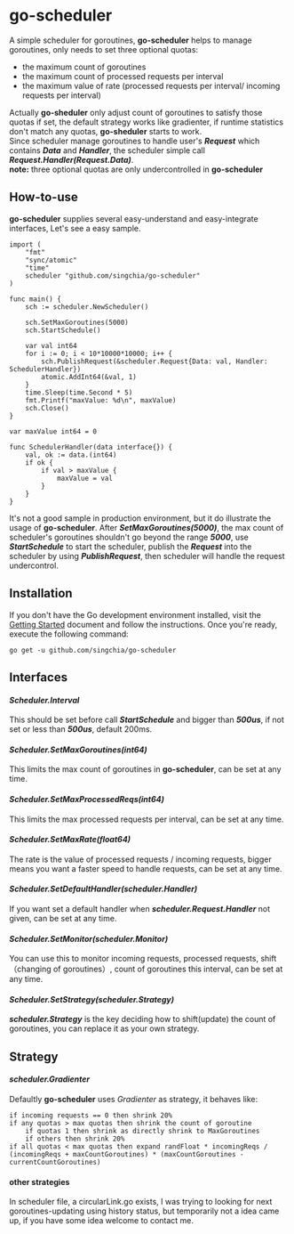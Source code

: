 # go-scheduler
A simple scheduler for goroutines, **go-scheduler** helps to manage goroutines, only needs to set three optional quotas:  

* the maximum count of goroutines 
* the maximum count of processed requests per interval 
* the maximum value of rate (processed requests per interval/ incoming requests per interval) 

Actually **go-sheduler** only adjust count of goroutines to satisfy those quotas if set, the default strategy works like gradienter, if runtime statistics don't match any quotas, **go-sheduler** starts to work.  
Since scheduler manage goroutines to handle user's **_Request_** which contains **_Data_** and **_Handler_**, the scheduler simple call **_Request.Handler(Request.Data)_**.  
**note:**  three optional quotas are only undercontrolled in **go-scheduler**

## How-to-use
**go-scheduler** supplies several easy-understand and easy-integrate interfaces, Let's see a easy sample.
```	golang
import (
    "fmt"
    "sync/atomic"
    "time"
    scheduler "github.com/singchia/go-scheduler"
)

func main() {
    sch := scheduler.NewScheduler()
	
    sch.SetMaxGoroutines(5000)
    sch.StartSchedule()
	
    var val int64
    for i := 0; i < 10*10000*10000; i++ {
        sch.PublishRequest(&scheduler.Request{Data: val, Handler: SchedulerHandler})
        atomic.AddInt64(&val, 1)
    }
    time.Sleep(time.Second * 5)
    fmt.Printf("maxValue: %d\n", maxValue)
    sch.Close()
}
	
var maxValue int64 = 0
	
func SchedulerHandler(data interface{}) {
    val, ok := data.(int64)
    if ok {
        if val > maxValue {
            maxValue = val
        }
    }
}
```  
It's not a good sample in production environment, but it do illustrate the usage  of **go-scheduler**. After **_SetMaxGoroutines(5000)_**, the max count of scheduler's goroutines shouldn't go beyond the range **_5000_**, use **_StartSchedule_** to start the scheduler, publish the **_Request_** into the scheduler by using **_PublishRequest_**, then scheduler will handle the request undercontrol.

## Installation
If you don't have the Go development environment installed, visit the [Getting Started](https://golang.org/doc/install) document and follow the instructions. Once you're ready, execute the following command:
```
go get -u github.com/singchia/go-scheduler
```

## Interfaces
#### _Scheduler.Interval_
This should be set before call **_StartSchedule_** and bigger than **_500us_**, if not set or less than **_500us_**, default 200ms.

#### _Scheduler.SetMaxGoroutines(int64)_
This limits the max count of goroutines in **go-scheduler**, can be set at any time.

#### _Scheduler.SetMaxProcessedReqs(int64)_
This limits the max processed requests per interval, can be set at any time.

#### _Scheduler.SetMaxRate(float64)_
The rate is the value of processed requests / incoming requests, bigger means you want a faster speed to handle requests, can be set at any time.

#### _Scheduler.SetDefaultHandler(scheduler.Handler)_
If you want set a default handler when **_scheduler.Request.Handler_** not given, can be set at any time.

#### _Scheduler.SetMonitor(scheduler.Monitor)_
You can use this to monitor incoming requests, processed requests, shift（changing of goroutines）, count of goroutines this interval, can be set at any time.

#### _Scheduler.SetStrategy(scheduler.Strategy)_
**_scheduler.Strategy_** is the key deciding how to shift(update) the count of goroutines, you can replace it as your own strategy.

## Strategy
#### _scheduler.Gradienter_
Defaultly **go-scheduler** uses _Gradienter_ as strategy, it behaves like:
```
if incoming requests == 0 then shrink 20%
if any quotas > max quotas then shrink the count of goroutine
	if quotas 1 then shrink as directly shrink to MaxGoroutines
	if others then shrink 20%  
if all quotas < max quotas then expand randFloat * incomingReqs / (incomingReqs + maxCountGoroutines) * (maxCountGoroutines - currentCountGoroutines)
```

#### other strategies
In scheduler file, a circularLink.go exists, I was trying to looking for next goroutines-updating using history status, but temporarily not a idea came up, if you have some idea welcome to contact me.
